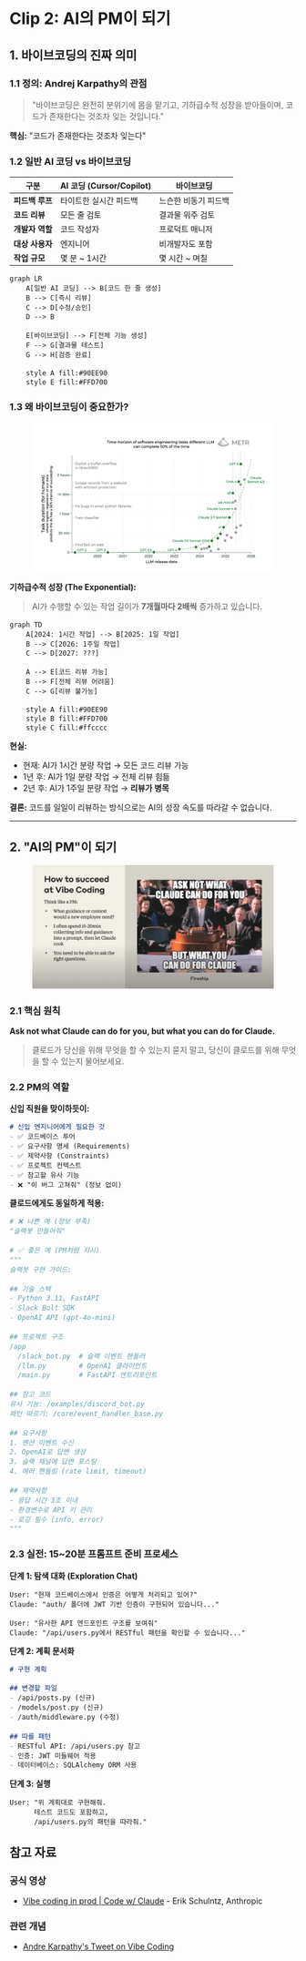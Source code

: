 # Clip 2: AI의 PM이 되기

## 1. 바이브코딩의 진짜 의미

### 1.1 정의: Andrej Karpathy의 관점

> "바이브코딩은 완전히 분위기에 몸을 맡기고, 기하급수적 성장을 받아들이며, 코드가 존재한다는 것조차 잊는 것입니다."

**핵심:** "코드가 존재한다는 것조차 잊는다"

### 1.2 일반 AI 코딩 vs 바이브코딩

| 구분         | AI 코딩 (Cursor/Copilot) | 바이브코딩       |
| ---------- | ---------------------- | ----------- |
| **피드백 루프** | 타이트한 실시간 피드백           | 느슨한 비동기 피드백 |
| **코드 리뷰**  | 모든 줄 검토                | 결과물 위주 검토   |
| **개발자 역할** | 코드 작성자                 | 프로덕트 매니저    |
| **대상 사용자** | 엔지니어                   | 비개발자도 포함    |
| **작업 규모**  | 몇 분 \~ 1시간             | 몇 시간 \~ 며칠  |

```mermaid
graph LR
    A[일반 AI 코딩] --> B[코드 한 줄 생성]
    B --> C[즉시 리뷰]
    C --> D[수정/승인]
    D --> B

    E[바이브코딩] --> F[전체 기능 생성]
    F --> G[결과물 테스트]
    G --> H[검증 완료]

    style A fill:#90EE90
    style E fill:#FFD700
```

### 1.3 왜 바이브코딩이 중요한가?

<figure><img src="../../.gitbook/assets/image (12).png" alt=""><figcaption></figcaption></figure>

**기하급수적 성장 (The Exponential):**

> AI가 수행할 수 있는 작업 길이가 **7개월마다 2배씩** 증가하고 있습니다.

```mermaid
graph TD
    A[2024: 1시간 작업] --> B[2025: 1일 작업]
    B --> C[2026: 1주일 작업]
    C --> D[2027: ???]

    A --> E[코드 리뷰 가능]
    B --> F[전체 리뷰 어려움]
    C --> G[리뷰 불가능]

    style A fill:#90EE90
    style B fill:#FFD700
    style C fill:#ffcccc
```

**현실:**

* 현재: AI가 1시간 분량 작업 → 모든 코드 리뷰 가능
* 1년 후: AI가 1일 분량 작업 → 전체 리뷰 힘듦
* 2년 후: AI가 1주일 분량 작업 → **리뷰가 병목**

**결론:** 코드를 일일이 리뷰하는 방식으로는 AI의 성장 속도를 따라갈 수 없습니다.

***

## 2. "AI의 PM"이 되기

<figure><img src="../../.gitbook/assets/image (14).png" alt=""><figcaption></figcaption></figure>

### 2.1 핵심 원칙

**Ask not what Claude can do for you, but what you can do for Claude.**

> 클로드가 당신을 위해 무엇을 할 수 있는지 묻지 말고, 당신이 클로드를 위해 무엇을 할 수 있는지 물어보세요.

### 2.2 PM의 역할

**신입 직원을 맞이하듯이:**

```markdown
# 신입 엔지니어에게 필요한 것
- ✅ 코드베이스 투어
- ✅ 요구사항 명세 (Requirements)
- ✅ 제약사항 (Constraints)
- ✅ 프로젝트 컨텍스트
- ✅ 참고할 유사 기능
- ❌ "이 버그 고쳐줘" (정보 없이)
```

**클로드에게도 동일하게 적용:**

```python
# ❌ 나쁜 예 (정보 부족)
"슬랙봇 만들어줘"

# ✅ 좋은 예 (PM처럼 지시)
"""
슬랙봇 구현 가이드:

## 기술 스택
- Python 3.11, FastAPI
- Slack Bolt SDK
- OpenAI API (gpt-4o-mini)

## 프로젝트 구조
/app
  /slack_bot.py  # 슬랙 이벤트 핸들러
  /llm.py        # OpenAI 클라이언트
  /main.py       # FastAPI 엔트리포인트

## 참고 코드
유사 기능: /examples/discord_bot.py
패턴 따르기: /core/event_handler_base.py

## 요구사항
1. 멘션 이벤트 수신
2. OpenAI로 답변 생성
3. 슬랙 채널에 답변 포스팅
4. 에러 핸들링 (rate limit, timeout)

## 제약사항
- 응답 시간 3초 이내
- 환경변수로 API 키 관리
- 로깅 필수 (info, error)
"""
```

### 2.3 실전: 15\~20분 프롬프트 준비 프로세스

**단계 1: 탐색 대화 (Exploration Chat)**

```
User: "현재 코드베이스에서 인증은 어떻게 처리되고 있어?"
Claude: "auth/ 폴더에 JWT 기반 인증이 구현되어 있습니다..."

User: "유사한 API 엔드포인트 구조를 보여줘"
Claude: "/api/users.py에서 RESTful 패턴을 확인할 수 있습니다..."
```

**단계 2: 계획 문서화**

```markdown
# 구현 계획

## 변경할 파일
- /api/posts.py (신규)
- /models/post.py (신규)
- /auth/middleware.py (수정)

## 따를 패턴
- RESTful API: /api/users.py 참고
- 인증: JWT 미들웨어 적용
- 데이터베이스: SQLAlchemy ORM 사용
```

**단계 3: 실행**

```
User: "위 계획대로 구현해줘.
      테스트 코드도 포함하고,
      /api/users.py의 패턴을 따라줘."
```

## 참고 자료

### 공식 영상

* [Vibe coding in prod | Code w/ Claude](https://www.youtube.com/watch?v=fHWFF_pnqDk) - Erik Schulntz, Anthropic

### 관련 개념

* [Andre Karpathy's Tweet on Vibe Coding](https://twitter.com/karpathy)

